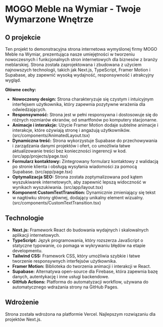 # MOGO Meble na Wymiar - Twoje Wymarzone Wnętrze
## O projekcie

Ten projekt to demonstracyjna strona internetowa wymyślonej firmy MOGO Meble na Wymiar, prezentująca nasze umiejętności w tworzeniu nowoczesnych i funkcjonalnych stron internetowych dla biznesów z branży meblarskiej. Strona została zaprojektowana i zbudowana z użyciem najnowszych technologii, takich jak Next.js, TypeScript, Framer Motion i Supabase, aby zapewnić wysoką wydajność, responsywność i atrakcyjny wygląd.

**Główne cechy:**

- **Nowoczesny design:** Strona charakteryzuje się czystym i intuicyjnym interfejsem użytkownika, który zapewnia pozytywne wrażenia dla odwiedzających.
- **Responsywność:** Strona jest w pełni responsywna i dostosowuje się do różnych rozmiarów ekranów, od smartfonów po komputery stacjonarne.
- **Animacje i interakcje:** Użycie Framer Motion dodaje subtelne animacje i interakcje, które ożywiają stronę i angażują użytkowników. (src/components/AnimatedLayout.tsx)
- **Dynamiczna treść:** Strona wykorzystuje Supabase do przechowywania i zarządzania danymi projektów i ofert, co umożliwia łatwe aktualizowanie treści bez konieczności ingerencji w kod. (src/app/projects/page.tsx)
- **Formularz kontaktowy:** Zintegrowany formularz kontaktowy z walidacją po stronie klienta i obsługą wysyłania wiadomości za pomocą Supabase. (src/app/page.tsx)
- **Optymalizacja SEO:** Strona została zoptymalizowana pod kątem wyszukiwarek internetowych, aby zapewnić lepszą widoczność w wynikach wyszukiwania. (src/app/layout.tsx)
- **Komponent CustomTextTransition:** Dynamicznie zmieniający się tekst w nagłówku strony głównej, dodający unikalny element wizualny. (src/components/CustomTextTransition.tsx)

## Technologie

- **Next.js:** Framework React do budowania wydajnych i skalowalnych aplikacji internetowych.
- **TypeScript:** Język programowania, który rozszerza JavaScript o statyczne typowanie, co pomaga w wykrywaniu błędów na etapie developmentu.
- **Tailwind CSS:** Framework CSS, który umożliwia szybkie i łatwe tworzenie responsywnych interfejsów użytkownika.
- **Framer Motion:** Biblioteka do tworzenia animacji i interakcji w React.
- **Supabase:** Alternatywa open-source dla Firebase, która zapewnia bazę danych, autentykację i inne usługi backendowe.
- **GitHub Actions:** Platforma do automatyzacji workflow, używana do automatycznego wdrażania strony na GitHub Pages.

## Wdrożenie

Strona została wdrożona na platformie Vercel. Najlepszym rozwiązaniu dla projektów Next.js.
